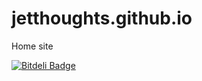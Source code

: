 jetthoughts.github.io
=====================

Home site


[![Bitdeli Badge](https://d2weczhvl823v0.cloudfront.net/jetthoughts/jetthoughts.github.io/trend.png)](https://bitdeli.com/free "Bitdeli Badge")


